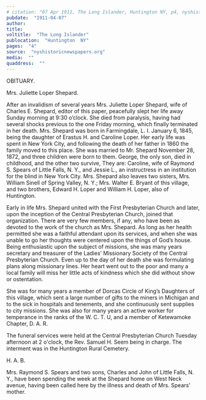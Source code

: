```yaml
---
# citation: "07 Apr 1911, The Long Islander, Huntington NY, p4, nyshistoricnewspapers.org."
pubdate:  "1911-04-07"
author: 
title: 
voltitle:  "The Long Islander"
publocation:  "Huntington  NY"
pages:  "4"
source:  "nyshistoricnewspapers.org"
media:  ""
quaddress:  ""
---
```

OBITUARY. 

Mrs. Juliette Loper Shepard. 

After an invalidism of several years Mrs. Juliette Loper Shepard, wife of Charles E. Shepard, editor of this paper, peacefully slept her life away Sunday morning at 9:30 o’clock. She died from paralysis, having had several shocks previous to the one Friday morning, which finally terminated in her death. Mrs. Shepard was born in Farmingdale, L. I. January 6, 1845, being the daughter of Erastus H. and Caroline Loper. Her early life was spent in New York City, and following the death of her father in 1860 the family moved to this place. She was married to Mr. Shepard November 28, 1872, and three children were born to them. George, the only son, died in childhood, and the other two survive, They are: Caroline, wife of Raymond S. Spears of Little Falls, N. Y., and Jessie L., an instructress in an institution for the blind in New York City. Mrs. Shepard also leaves two sisters, Mrs. William Sinell of Spring Valley, N. Y.; Mrs. Walter E. Bryant of this village, and two brothers, Edward H. Loper and William H. Loper, also of Huntington. 

Early in life Mrs. Shepard united with the First Presbyterian Church and later, upon the inception of the Central Presbyterian Church, joined that organization. There are very few members, if any, who have been as devoted to the work of the church as Mrs. Shepard. As long as her health permitted she was a faithful attendant upon its services, and when she was unable to go her thoughts were centered upon the things of God’s house. Being enthusiastic upon the subject of missions, she was many years secretary and treasurer of the Ladies’ Missionary Society of the Central Presbyterian Church. Even up to the day of her death she was formulating plans along missionary lines. Her heart went out to the poor and many a local family will miss her little acts of kindness which she did without show or ostentation. 

She was for many years a member of Dorcas Circle of King’s Daughters of this village, which sent a large number of gifts to the miners in Michigan and to the sick in hospitals and tenements, and she continuously sent supplies to city missions. She was also for many years an active worker for temperance in the ranks of the W. C. T. U, and a member of Ketewamoke Chapter, D. A. R. 

The funeral services were held at the Central Presbyterian Church Tuesday afternoon at 2 o'clock, the Rev. Samuel H. Seem being in charge. The interment was in the Huntington Rural Cemetery. 

H. A. B. 

Mrs. Raymond S. Spears and two sons, Charles and John of Little Falls, N. Y., have been spending the week at the Shepard home on West Neck avenue, having been called here by the illness and death of Mrs. Spears’ mother.

